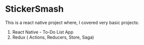 # StickerSmash

This is a react native project where, I covered very basic projects: 


1) React Native -  To-Do List App
2) Redux ( Actions, Reducers, Store, Saga) 